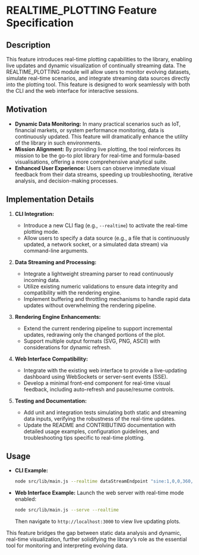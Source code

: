 # REALTIME_PLOTTING Feature Specification

## Description
This feature introduces real-time plotting capabilities to the library, enabling live updates and dynamic visualization of continually streaming data. The REALTIME_PLOTTING module will allow users to monitor evolving datasets, simulate real-time scenarios, and integrate streaming data sources directly into the plotting tool. This feature is designed to work seamlessly with both the CLI and the web interface for interactive sessions.

## Motivation
- **Dynamic Data Monitoring:** In many practical scenarios such as IoT, financial markets, or system performance monitoring, data is continuously updated. This feature will dramatically enhance the utility of the library in such environments.
- **Mission Alignment:** By providing live plotting, the tool reinforces its mission to be the go-to plot library for real-time and formula-based visualisations, offering a more comprehensive analytical suite.
- **Enhanced User Experience:** Users can observe immediate visual feedback from their data streams, speeding up troubleshooting, iterative analysis, and decision-making processes.

## Implementation Details
1. **CLI Integration:**
   - Introduce a new CLI flag (e.g., `--realtime`) to activate the real-time plotting mode.
   - Allow users to specify a data source (e.g., a file that is continuously updated, a network socket, or a simulated data stream) via command-line arguments.

2. **Data Streaming and Processing:**
   - Integrate a lightweight streaming parser to read continuously incoming data.
   - Utilize existing numeric validations to ensure data integrity and compatibility with the rendering engine.
   - Implement buffering and throttling mechanisms to handle rapid data updates without overwhelming the rendering pipeline.

3. **Rendering Engine Enhancements:**
   - Extend the current rendering pipeline to support incremental updates, redrawing only the changed portions of the plot.
   - Support multiple output formats (SVG, PNG, ASCII) with considerations for dynamic refresh.

4. **Web Interface Compatibility:**
   - Integrate with the existing web interface to provide a live-updating dashboard using WebSockets or server-sent events (SSE).
   - Develop a minimal front-end component for real-time visual feedback, including auto-refresh and pause/resume controls.

5. **Testing and Documentation:**
   - Add unit and integration tests simulating both static and streaming data inputs, verifying the robustness of the real-time updates.
   - Update the README and CONTRIBUTING documentation with detailed usage examples, configuration guidelines, and troubleshooting tips specific to real-time plotting.

## Usage
- **CLI Example:**
  ```bash
  node src/lib/main.js --realtime dataStreamEndpoint "sine:1,0,0,360,1"
  ```
- **Web Interface Example:**
  Launch the web server with real-time mode enabled:
  ```bash
  node src/lib/main.js --serve --realtime
  ```
  Then navigate to `http://localhost:3000` to view live updating plots.

This feature bridges the gap between static data analysis and dynamic, real-time visualization, further solidifying the library’s role as the essential tool for monitoring and interpreting evolving data.